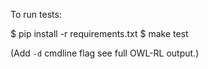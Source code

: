 To run tests:

  $ pip install -r requirements.txt
  $ make test

(Add `-d` cmdline flag see full OWL-RL output.)
